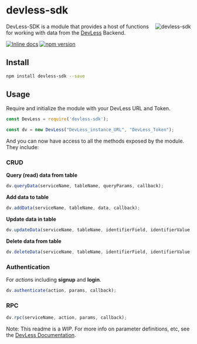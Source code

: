# devless-sdk

<img src="https://s20.postimg.org/zdg8n23nh/image.png" alt="devless-sdk" align="right" />

DevLess-SDK is a module that provides a host of functions for working with data from the [DevLess](http://devless.io/) Backend.

[![Inline docs](http://inch-ci.org/github/DevlessTeam/dv-node-sdk.svg?branch=master)](http://inch-ci.org/github/DevlessTeam/dv-node-sdk)
[![npm version](https://badge.fury.io/js/devless-sdk.svg)](https://badge.fury.io/js/devless-sdk)


## Install

```bash
npm install devless-sdk --save
```

## Usage

Require and initialize the module with your DevLess URL and Token.

```javascript
const DevLess = require('devless-sdk');

const dv = new DevLess("DevLess_instance_URL", "DevLess_Token");
```

And you can now have access to all the methods exposed by the module. They include:

### CRUD

**Query (read) data from table**
```javascript
dv.queryData(serviceName, tableName, queryParams, callback);
```

**Add data to table**
```javascript
dv.addData(serviceName, tableName, data, callback);
```

**Update data in table**
```javascript
dv.updateData(serviceName, tableName, identifierField, identifierValue, data, callback);
```

**Delete data from table**
```javascript
dv.deleteData(serviceName, tableName, identifierField, identifierValue, callback);
```


### Authentication

For *action*s including **signup** and **login**.

```javascript
dv.authenticate(action, params, callback);
```

### RPC

```javascript
dv.rpc(serviceName, action, params, callback);
```

Note: This readme is a *WIP*. For more info on parameter definitions, etc, see the [DevLess Documentation](https://devless.gitbooks.io/devless-docs-1-3-0/http_api.html).

